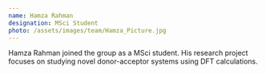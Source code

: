 ```yaml
---
name: Hamza Rahman
designation: MSci Student
photo: /assets/images/team/Hamza_Picture.jpg
---
```


Hamza Rahman joined the group as a MSci student. His research project focuses on studying novel donor-acceptor systems using DFT calculations. 

